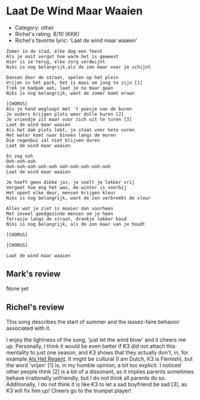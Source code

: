 # Laat De Wind Maar Waaien

 * Category: other
 * Richel's rating: 8/10 (KKK)
 * Richel's favorite lyric: 'Laat de wind maar waaien'

```
Zomer in de stad, elke dag een feest
Als je ooit vergat hoe warm het is geweest
Hier is ze terug, elke zorg verdwijnt
Niks is nog belangrijk,als de zon maar voor je schijnt

Dansen door de straat, spelen op het plein
Vrijen in het park, het is mooi om jong te zijn [1]
Trek je badpak aan, laat je nu maar gaan
Niks is nog belangrijk, want de zomer komt eraan

[CHORUS]
Als je hond wegloopt met 't poesje van de buren
Je ouders krijgen plots weer dolle kuren [2]
Je vriendje zit maar voor zich uit te turen [3]
Laat de wind maar waaien
Als het dak plots lekt, je staat voor hete vuren
Het water komt naar binnen langs de muren
Die regenbui zal niet blijven duren
Laat de wind maar waaien

En zeg ooh
Ooh-ooh-ooh
Ooh-ooh-ooh-ooh-ooh ooh-ooh-ooh-ooh-ooh
Laat de wind maar waaien

Je hoeft geen dikke jas, je voelt je lekker vrij
Vergeet hoe eng het was, de winter is voorbij
Het opent elke deur, mensen krijgen kleur
Niks is nog belangrijk, want de zon verbreekt de sleur

Alles wat je ziet is mooier dan voorheen
Met zoveel goedgezinde mensen om je heen
Terrasje langs de straat, drankje lekker koud
Niks is nog belangrijk, als de zon maar van je houdt

[CHORUS]

[CHORUS]

Laat de wind maar waaien
```

## Mark's review

None yet

## Richel's review

This song describes the start of summer and the lassez-faire behavior associated with it.

I enjoy the lightness of the song, 'just let the wind blow' and it cheers me up. Personally, I think it would be
even better if K3 did not attach this mentality to just one season, and K3 shows that they actually don't, in, for example
[Als Het Regent](AlsHetRegent.md). It might be cultural (I am Dutch, K3 is Flemish), but the word 'vrijen' [1] is, in my
humble opinion, a bit too explicit. I noticed other people think [2] is a bit of a dissonant, as it implies
parents sometimes behave irrationally unfriendly, but I do not think all parents do so. Additionally, I do not think
it is like K3 to let a sad boyfriend be sad [3], as K3 will fix him up! Cheers go to the trumpet player!
